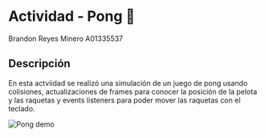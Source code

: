 # Actividad - Pong 🏓
Brandon Reyes Minero
A01335537

## Descripción
En esta actviidad se realizó una simulación de un juego de pong usando colisiones, actualizaciones de frames para conocer la posición de la pelota y las raquetas y events listeners para poder mover las raquetas con el teclado. 

![Pong demo](https://media.giphy.com/media/emB9NBCeYnnyvFoC9Z/giphy.gif)
